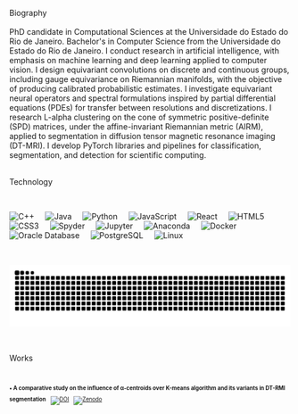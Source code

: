 Biography
<br>
<br>
PhD candidate in Computational Sciences at the Universidade do Estado do Rio de Janeiro. Bachelor's in Computer Science from the Universidade do Estado do Rio de Janeiro. I conduct research in artificial intelligence, with emphasis on machine learning and deep learning applied to computer vision. I design equivariant convolutions on discrete and continuous groups, including gauge equivariance on Riemannian manifolds, with the objective of producing calibrated probabilistic estimates. I investigate equivariant neural operators and spectral formulations inspired by partial differential equations (PDEs) for transfer between resolutions and discretizations. I research L-alpha clustering on the cone of symmetric positive-definite (SPD) matrices, under the affine-invariant Riemannian metric (AIRM), applied to segmentation in diffusion tensor magnetic resonance imaging (DT-MRI). I develop PyTorch libraries and pipelines for classification, segmentation, and detection for scientific computing.
<br>
<br>
 
Technology

<br>
<p align="left">
  <!-- Languages -->
  <img src="https://cdn.simpleicons.org/cplusplus/00599C" alt="C++" height="40"/>&nbsp;&nbsp;&nbsp;&nbsp;
  <img src="https://cdn.jsdelivr.net/gh/devicons/devicon/icons/java/java-original.svg" alt="Java" height="40"/>&nbsp;&nbsp;&nbsp;&nbsp;
  <img src="https://cdn.jsdelivr.net/gh/devicons/devicon/icons/python/python-original.svg" alt="Python" height="40"/>&nbsp;&nbsp;&nbsp;&nbsp;
  <img src="https://cdn.jsdelivr.net/gh/devicons/devicon/icons/javascript/javascript-original.svg" alt="JavaScript" height="40"/>&nbsp;&nbsp;&nbsp;&nbsp;
  <img src="https://cdn.jsdelivr.net/gh/devicons/devicon/icons/react/react-original.svg" alt="React" height="40"/>&nbsp;&nbsp;&nbsp;&nbsp;
  <img src="https://cdn.jsdelivr.net/gh/devicons/devicon/icons/html5/html5-original.svg" alt="HTML5" height="40"/>&nbsp;&nbsp;&nbsp;&nbsp;
  <img src="https://cdn.jsdelivr.net/gh/devicons/devicon/icons/css3/css3-original.svg" alt="CSS3" height="40"/>&nbsp;&nbsp;&nbsp;&nbsp;
  <!-- IDEs / Notebooks -->
  <img src="https://cdn.simpleicons.org/spyderide" alt="Spyder" height="40"/>&nbsp;&nbsp;&nbsp;&nbsp;
  <img src="https://cdn.jsdelivr.net/gh/devicons/devicon/icons/jupyter/jupyter-original.svg" alt="Jupyter" height="40"/>&nbsp;&nbsp;&nbsp;&nbsp;
  <!-- Environment / Tools -->
  <img src="https://cdn.jsdelivr.net/gh/devicons/devicon/icons/anaconda/anaconda-original.svg" alt="Anaconda" height="40"/>&nbsp;&nbsp;&nbsp;&nbsp;
  <img src="https://cdn.jsdelivr.net/gh/devicons/devicon/icons/docker/docker-original.svg" alt="Docker" height="40"/>&nbsp;&nbsp;&nbsp;&nbsp;
  <!-- Databases -->
  <img src="https://cdn.jsdelivr.net/gh/devicons/devicon/icons/oracle/oracle-original.svg" alt="Oracle Database" height="40"/>&nbsp;&nbsp;&nbsp;&nbsp;
  <img src="https://cdn.jsdelivr.net/gh/devicons/devicon/icons/postgresql/postgresql-original.svg" alt="PostgreSQL" height="40"/>&nbsp;&nbsp;&nbsp;&nbsp;
  <!-- Operating Systems -->
  <img src="https://cdn.jsdelivr.net/gh/devicons/devicon/icons/linux/linux-original.svg" alt="Linux" height="40"/>
</p>
<br>

<p align="center">
  <picture>
    <source media="(prefers-color-scheme: dark)" srcset="assets/snake-dark.svg?v=1">
    <source media="(prefers-color-scheme: light)" srcset="assets/snake.svg?v=1">
    <img alt="GitHub contribution snake animation" src="assets/snake.svg?v=1">
  </picture>
</p>
<br> 

Works

<br>
<div>
  <sub><small>
    <strong>• A comparative study on the influence of α-centroids over Κ-means algorithm and its variants in DT-RMI segmentation</strong>
    &nbsp;
    <a href="https://doi.org/10.21203/rs.3.rs-1819519/v1"><img src="https://cdn.simpleicons.org/doi/2dd4bf" alt="DOI" height="14"></a>&nbsp;&nbsp;
    <a href="https://doi.org/10.21203/rs.3.rs-1819519/v1"><img src="https://cdn.simpleicons.org/zenodo/2dd4bf" alt="Zenodo" height="14"></a>
  </small></sub>
</div>
<br>
